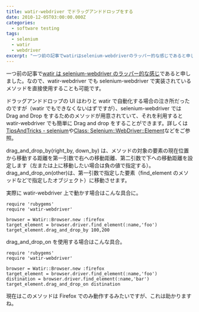 ```yaml
---
title: watir-webdriver でドラッグアンドドロップをする
date: 2010-12-05T03:00:00.000Z
categories:
  - software testing
tags:
  - selenium
  - watir
  - webdriver
excerpt: "一つ前の記事でwatirはselenium-webdriverのラッパー的な感じであると申しました。なので、watir-webdriverでもselenium-webdriverで実装されているメソッドを直接使用することも可能です。"
---
```


一つ前の記事で[watir は selenium-webdriver のラッパー的な感じ](/2010/12/watir-webdriver-alternative-attach-method/)であると申しました。なので、watir-webdriver でも selenium-webdriver で実装されているメソッドを直接使用することも可能です。

ドラッグアンドドロップの UI はわりと watir で自動化する場合の泣き所だったのですが（watir でもできなくないはずですが）、selenium-webdriver では Drag and Drop をするためのメソッドが用意されていて、それを利用すると watir-webdriver でも簡単に Drag and drop をすることができます。詳しくは[TipsAndTricks - selenium](http://code.google.com/p/selenium/wiki/TipsAndTricks)や[Class: Selenium::WebDriver::Element](http://selenium.googlecode.com/svn-history/r9054/trunk/docs/api/rb/Selenium/WebDriver/Element.html#drag_and_drop_by-instance_method)などをご参照。

drag_and_drop_by(right_by, down_by) は、メソッドの対象の要素の現在位置から移動する距離を第一引数で右への移動距離、第二引数で下への移動距離を設定します（左または上に移動したい場合は負の値で指定する）。drag_and_drop_on(other)は、第一引数で指定した要素（find_element のメソッドなどで指定したオブジェクト）に移動させます。

実際に watir-webdriver 上で動かす場合はこんな具合に。

```
require 'rubygems'
require 'watir-webdriver'

browser = Watir::Browser.new :firefox
target_element = browser.driver.find_element(:name,'foo')
target_element.drag_and_drop_by 100,200

```

drag_and_drop_on を使用する場合はこんな具合。

```
require 'rubygems'
require 'watir-webdriver'

browser = Watir::Browser.new :firefox
target_element = browser.driver.find_element(:name,'foo')
distination = browser.driver.find_element(:name,'bar')
target_element.drag_and_drop_on distination

```

現在はこのメソッドは Firefox でのみ動作するみたいですが、これは助かりますね。
